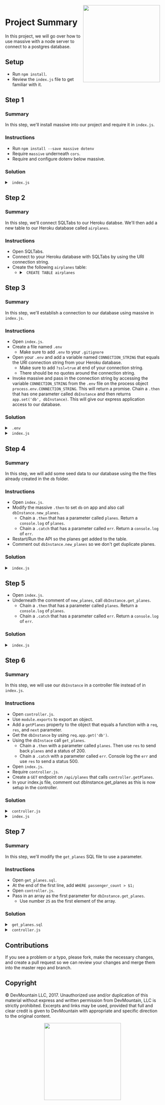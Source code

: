 <img src="https://devmounta.in/img/logowhiteblue.png" width="250" align="right">

# Project Summary

In this project, we will go over how to use massive with a node server to connect to a postgres database.

## Setup

* Run `npm install`.
* Review the `index.js` file to get familiar with it.

## Step 1

### Summary

In this step, we'll install massive into our project and require it in `index.js`.

### Instructions

* Run `npm install --save massive dotenv`
* Require `massive` underneath `cors`.
* Require and configure dotenv below massive.

### Solution

<details>

<summary> <code> index.js </code> </summary>

```js
const express = require('express');
const bodyParser = require('body-parser');
const cors = require('cors');
const massive = require('massive');
require('dotenv').config()

const app = express();
app.use( bodyParser.json() );
app.use( cors() );

const port = process.env.PORT || 3000
app.listen(port, () => { console.log(`Server listening on port ${port}`) } );
```

</details>

## Step 2

### Summary

In this step, we'll connect SQLTabs to our Heroku databse. We'll then add a new table to our Heroku database called `airplanes`.

### Instructions

* Open SQLTabs.
* Connect to your Heroku database with SQLTabs by using the URI connection string.
* Create the following `airplanes` table:
  * <details>

    <summary> <code> CREATE TABLE airplanes </code> </summary>

    ```sql
    CREATE TABLE airplanes (
      plane_id SERIAL PRIMARY KEY NOT NULL,
      plane_type varchar(40) NOT NULL,
      passenger_count integer NOT NULL
    );
    ```

    </details>

## Step 3

### Summary

In this step, we'll establish a connection to our database using massive in `index.js`.

### Instructions

* Open `index.js`.
* Create a file named `.env`
  * Make sure to add `.env` to your `.gitignore`
* Open your `.env` and add a variable named `CONNECTION_STRING` that equals the URI connection string from your Heroku database.
  * Make sure to add `?ssl=true` at end of your connection string.
  * There should be no quotes around the connection string.
* Invoke massive and pass in the connection string by accessing the variable `CONNECTION_STRING` from the `.env` file on the process object `process.env.CONNECTION_STRING`. This will return a promise. Chain a `.then` that has one parameter called `dbInstance` and then returns `app.set('db', dbInstance)`. This will give our express application access to our database.

### Solution

<details>

<summary><code> .env </code></summary>

`CONNECTION_STRING=postgres://username:password@host/dbname?ssl=true`

</details>

<details>

<summary> <code> index.js </code> </summary>

```js
const express = require('express');
const bodyParser = require('body-parser');
const cors = require('cors');
const massive = require('massive');
require('dotenv').config()

const app = express();
massive( process.env.CONNECTION_STRING ).then( dbInstance => app.set('db', dbInstance) );

app.use( bodyParser.json() );
app.use( cors() );

const port = process.env.PORT || 3000
app.listen(port, () => { console.log(`Server listening on port ${port}`) } );
```
</details>

## Step 4

### Summary

In this step, we will add some seed data to our database using the the files already created in the `db` folder.

### Instructions

* Open `index.js`.
* Modify the massive `.then` to set `db` on app and also call `dbInstance.new_planes`.
  * Chain a `.then` that has a parameter called `planes`. Return a `console.log` of `planes`.
  * Chain a `.catch` that has a parameter called `err`. Return a `console.log` of `err`.
* Restart/Run the API so the planes get added to the table.
* Comment out `dbInstance.new_planes` so we don't get duplicate planes.

### Solution

<details>

<summary> <code> index.js </code> </summary>

```js
const express = require('express');
const bodyParser = require('body-parser');
const cors = require('cors');
const massive = require('massive');
require('dotenv').config()

const app = express();
massive( process.env.CONNECTION_STRING ).then( dbInstance => {
  app.set('db', dbInstance);

  // dbInstance.new_planes()
  //   .then( planes => console.log( planes ) )
  //   .catch( err => console.log( err ) );
});

app.use( bodyParser.json() );
app.use( cors() );

const port = process.env.PORT || 3000
app.listen(port, () => { console.log(`Server listening on port ${port}`) } );
```

</details>

## Step 5

* Open `index.js`.
* Underneath the comment of `new_planes`, call `dbInstance.get_planes`.
  * Chain a `.then` that has a parameter called `planes`. Return a `console.log` of `planes`.
  * Chain a `.catch` that has a parameter called `err`. Return a `console.log` of `err`.

### Solution

<details>

<summary> <code> index.js </code> </summary>

```js
const express = require('express');
const bodyParser = require('body-parser');
const cors = require('cors');
const massive = require('massive');
require('dotenv').config()

const app = express();
massive( process.env.CONNECTION_STRING ).then( dbInstance => {
  app.set('db', dbInstance);

  // dbInstance.new_planes()
  //   .then( planes => console.log( planes ) )
  //   .catch( err => console.log( err ) );

  dbInstance.get_planes()
    .then( planes => console.log( planes ) )
    .catch( err => console.log( err ) );
});

app.use( bodyParser.json() );
app.use( cors() );

const port = process.env.PORT || 3000
app.listen(port, () => { console.log(`Server listening on port ${port}`) } );
```

</details>

## Step 6

### Summary

In this step, we will use our `dbInstance` in a controller file instead of in `index.js`.

### Instructions

* Open `controller.js`.
* Use `module.exports` to export an object.
* Add a `getPlanes` property to the object that equals a function with a `req`, `res`, and `next` parameter.
* Get the `dbInstance` by using `req.app.get('db')`.
* Using the `dbInstace` call `get_planes`.
  * Chain a `.then` with a parameter called `planes`. Then use `res` to send back `planes` and a status of 200.
  * Chain a `.catch` with a parameter called `err`. Console log the `err` and use `res` to send a status 500.
* Open `index.js`.
* Require `controller.js`.
* Create a `GET` endpoint on `/api/planes` that calls `controller.getPlanes`.
* In your index.js file, comment out dbInstance.get_planes as this is now setup in the controller.

### Solution

<details>

<summary> <code> controller.js </code> </summary>

```js
module.exports = {
  getPlanes: ( req, res, next ) => {
    const dbInstance = req.app.get('db');

    dbInstance.get_planes()
      .then(planes => { res.status(200).send(planes); })
      .catch( err => {
        console.log(err);
        res.status(500).send(err);
      });
  }
};
```

</details>

<details>

<summary> <code> index.js </code> </summary>

```js
const express = require('express');
const bodyParser = require('body-parser');
const cors = require('cors');
const massive = require('massive');
require('dotenv').config()
const controller = require('./controller');

const app = express();
massive( process.env.CONNECTION_STRING ).then( dbInstance => {
  app.set('db', dbInstance);

  // dbInstance.new_planes()
  //   .then( planes => console.log( planes ) )
  //   .catch( err => console.log( err ) );

  //dbInstance.get_planes()
  //  .then( planes => console.log( planes ) )
  //  .catch( err => console.log( err ) );
});

app.use( bodyParser.json() );
app.use( cors() );

app.get('/api/planes', controller.getPlanes);

const port = process.env.PORT || 3000
app.listen(port, () => { console.log(`Server listening on port ${port}`) } );
```

</details>

## Step 7

### Summary

In this step, we'll modify the `get_planes` SQL file to use a parameter.

### Instructions

* Open `get_planes.sql`.
* At the end of the first line, add `WHERE passenger_count > $1;`
* Open `controller.js`.
* Pass in an array as the first parameter for `dbInstance.get_planes`.
  * Use number `25` as the first element of the array.

### Solution

<details>

<summary> <code> get_planes.sql </code> </summary>

```sql
SELECT * FROM airplanes WHERE passenger_count > $1;
```

</details>

<details>

<summary> <code> controller.js </code> </summary>

```js
module.exports = {
  getPlanes: ( req, res, next ) => {
    const dbInstance = req.app.get('db');

    dbInstance.get_planes([25])
      .then(planes => { res.status(200).send(planes); })
      .catch( err => {
        console.log(err);
        res.status(500).send(err);
      });
  }
};
```

</details>

## Contributions

If you see a problem or a typo, please fork, make the necessary changes, and create a pull request so we can review your changes and merge them into the master repo and branch.

## Copyright

© DevMountain LLC, 2017. Unauthorized use and/or duplication of this material without express and written permission from DevMountain, LLC is strictly prohibited. Excerpts and links may be used, provided that full and clear credit is given to DevMountain with appropriate and specific direction to the original content.

<p align="center">
<img src="https://devmounta.in/img/logowhiteblue.png" width="250">
</p>
